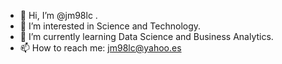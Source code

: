 - 👋 Hi, I’m @jm98lc .
- 👀 I’m interested in Science and Technology.
- 🌱 I’m currently learning Data Science and Business Analytics.
- 📫 How to reach me: jm98lc@yahoo.es

<!---
jm98lc/jm98lc is a ✨ special ✨ repository because its `README.md` (this file) appears on your GitHub profile.
You can click the Preview link to take a look at your changes.
--->
